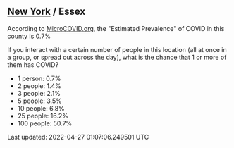 
## [New York](/united-states/new-york) / Essex

According to [MicroCOVID.org](http://microcovid.org),
the "Estimated Prevalence" of COVID in this county is 0.7%

If you interact with a certain number of people in this location
(all at once in a group, or spread out across the day), what is the chance that
1 or more of them has COVID?

- 1 person: 0.7%
- 2 people: 1.4%
- 3 people: 2.1%
- 5 people: 3.5%
- 10 people: 6.8%
- 25 people: 16.2%
- 100 people: 50.7%

Last updated: 2022-04-27 01:07:06.249501 UTC
